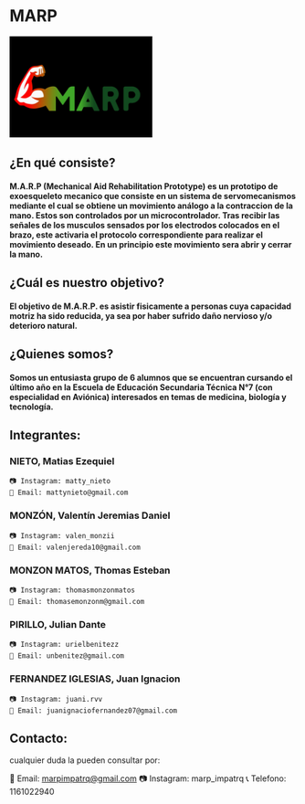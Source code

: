 # MARP

<img src="logo.jpg" alt="Logo proyecto" width="250"/>

## ¿En qué consiste?

#### M.A.R.P (Mechanical Aid Rehabilitation Prototype) es un prototipo de exoesqueleto mecanico que consiste en un sistema de servomecanismos mediante el cual se obtiene un movimiento análogo a la contraccion de la mano. Estos son controlados por un microcontrolador. Tras recibir las señales de los musculos sensados por los electrodos colocados en el brazo, este activaria el protocolo correspondiente para realizar el movimiento deseado. En un principio este movimiento sera abrir y cerrar la mano.
 

## ¿Cuál es nuestro objetivo?

#### El objetivo de M.A.R.P. es asistir fisicamente a personas cuya capacidad motriz ha sido reducida, ya sea por haber sufrido daño nervioso y/o deterioro natural.


## ¿Quienes somos?

#### Somos un entusiasta grupo de 6 alumnos que se encuentran cursando el último año en la Escuela de Educación Secundaria Técnica N°7 (con especialidad en Aviónica) interesados en temas de medicina, biología y tecnología.


## Integrantes:

### NIETO, Matias Ezequiel
    📷 Instagram: matty_nieto
    📧 Email: mattynieto@gmail.com
### MONZÓN, Valentín Jeremias Daniel
    📷 Instagram: valen_monzii
    📧 Email: valenjereda10@gmail.com
### MONZON MATOS, Thomas Esteban 
    📷 Instagram: thomasmonzonmatos
    📧 Email: thomasemonzonm@gmail.com
### PIRILLO, Julian Dante 
    📷 Instagram: urielbenitezz
    📧 Email: unbenitez@gmail.com
### FERNANDEZ IGLESIAS, Juan Ignacion
    📷 Instagram: juani.rvv
    📧 Email: juanignaciofernandez07@gmail.com



## Contacto:
cualquier duda la pueden consultar por:


📧 Email: marpimpatrq@gmail.com
📷 Instagram: marp_impatrq
📞 Telefono: 1161022940

